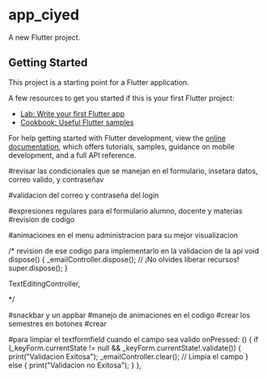 # app_ciyed

A new Flutter project.

## Getting Started

This project is a starting point for a Flutter application.

A few resources to get you started if this is your first Flutter project:

- [Lab: Write your first Flutter app](https://docs.flutter.dev/get-started/codelab)
- [Cookbook: Useful Flutter samples](https://docs.flutter.dev/cookbook)

For help getting started with Flutter development, view the
[online documentation](https://docs.flutter.dev/), which offers tutorials,
samples, guidance on mobile development, and a full API reference.




#revisar las condicionales que se manejan en el formulario, insetara datos, correo valido, y contraseñav


#validacion del correo y contraseña del login

#expresiones regulares para el formulario alumno, docente y materias
#revision de codigo

#animaciones en el menu administracion para su mejor visualizacion


/*
revision de ese codigo para implementarlo en la validacion de la api
void dispose() {
    _emailController.dispose(); // ¡No olvides liberar recursos!
    super.dispose();
  }

  TextEditingController,
  
*/

#snackbar y un appbar
#manejo de animaciones en el codigo
#crear los semestres en botones
#crear




#para limpiar el textformfield cuando el campo sea valido
onPressed: () {
  if (_keyForm.currentState != null && _keyForm.currentState!.validate()) {
    print("Validacion Exitosa");
    _emailController.clear(); // Limpia el campo
  } else {
    print("Validacion no Exitosa");
  }
},




